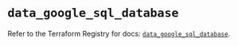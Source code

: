 # `data_google_sql_database`

Refer to the Terraform Registry for docs: [`data_google_sql_database`](https://registry.terraform.io/providers/hashicorp/google/6.7.0/docs/data-sources/sql_database).
